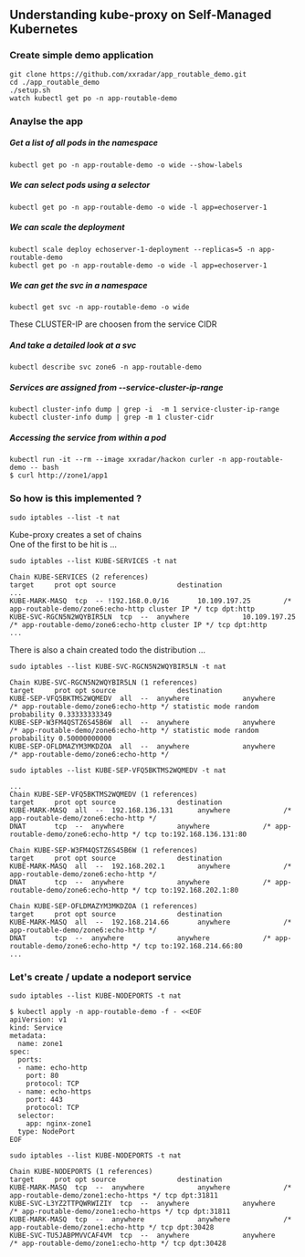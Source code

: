 ## Understanding kube-proxy on Self-Managed Kubernetes 

### Create simple demo application 
```
git clone https://github.com/xxradar/app_routable_demo.git
cd ./app_routable_demo
./setup.sh
watch kubectl get po -n app-routable-demo
```

### Anaylse the app

##### Get a list of all pods in the namespace
```
kubectl get po -n app-routable-demo -o wide --show-labels
```

##### We can select pods using a selector
```
kubectl get po -n app-routable-demo -o wide -l app=echoserver-1
```

##### We can scale the deployment
```
kubectl scale deploy echoserver-1-deployment --replicas=5 -n app-routable-demo
kubectl get po -n app-routable-demo -o wide -l app=echoserver-1
```

##### We can get the svc in a namespace
```
kubectl get svc -n app-routable-demo -o wide
```
These CLUSTER-IP are choosen from the service CIDR

##### And take a detailed look at a svc
```
kubectl describe svc zone6 -n app-routable-demo
```
##### Services are assigned from --service-cluster-ip-range
```
kubectl cluster-info dump | grep -i  -m 1 service-cluster-ip-range
kubectl cluster-info dump | grep -m 1 cluster-cidr
```
##### Accessing the service from within a pod
```
kubectl run -it --rm --image xxradar/hackon curler -n app-routable-demo -- bash
$ curl http://zone1/app1
```

### So how is this implemented ?  
```
sudo iptables --list -t nat
```

Kube-proxy creates a set of chains<br>
One of the first to be hit is ... 


```
sudo iptables --list KUBE-SERVICES -t nat
```
```
Chain KUBE-SERVICES (2 references)
target     prot opt source               destination
...
KUBE-MARK-MASQ  tcp  -- !192.168.0.0/16       10.109.197.25        /* app-routable-demo/zone6:echo-http cluster IP */ tcp dpt:http
KUBE-SVC-RGCN5N2WQYBIR5LN  tcp  --  anywhere             10.109.197.25        /* app-routable-demo/zone6:echo-http cluster IP */ tcp dpt:http
...
```

There is also a chain created todo the distribution ...
```
sudo iptables --list KUBE-SVC-RGCN5N2WQYBIR5LN -t nat
```
```
Chain KUBE-SVC-RGCN5N2WQYBIR5LN (1 references)
target     prot opt source               destination
KUBE-SEP-VFQ5BKTMS2WQMEDV  all  --  anywhere             anywhere             /* app-routable-demo/zone6:echo-http */ statistic mode random probability 0.33333333349
KUBE-SEP-W3FM4QSTZ6S45B6W  all  --  anywhere             anywhere             /* app-routable-demo/zone6:echo-http */ statistic mode random probability 0.50000000000
KUBE-SEP-OFLDMAZYM3MKDZOA  all  --  anywhere             anywhere             /* app-routable-demo/zone6:echo-http */
```



```
sudo iptables --list KUBE-SEP-VFQ5BKTMS2WQMEDV -t nat
```
```
...
Chain KUBE-SEP-VFQ5BKTMS2WQMEDV (1 references)
target     prot opt source               destination
KUBE-MARK-MASQ  all  --  192.168.136.131      anywhere             /* app-routable-demo/zone6:echo-http */
DNAT       tcp  --  anywhere             anywhere             /* app-routable-demo/zone6:echo-http */ tcp to:192.168.136.131:80

Chain KUBE-SEP-W3FM4QSTZ6S45B6W (1 references)
target     prot opt source               destination
KUBE-MARK-MASQ  all  --  192.168.202.1        anywhere             /* app-routable-demo/zone6:echo-http */
DNAT       tcp  --  anywhere             anywhere             /* app-routable-demo/zone6:echo-http */ tcp to:192.168.202.1:80

Chain KUBE-SEP-OFLDMAZYM3MKDZOA (1 references)
target     prot opt source               destination
KUBE-MARK-MASQ  all  --  192.168.214.66       anywhere             /* app-routable-demo/zone6:echo-http */
DNAT       tcp  --  anywhere             anywhere             /* app-routable-demo/zone6:echo-http */ tcp to:192.168.214.66:80
...
```

### Let's create / update a nodeport service
```
sudo iptables --list KUBE-NODEPORTS -t nat
```
```
$ kubectl apply -n app-routable-demo -f - <<EOF
apiVersion: v1
kind: Service
metadata:
  name: zone1
spec:
  ports:
  - name: echo-http
    port: 80
    protocol: TCP
  - name: echo-https
    port: 443
    protocol: TCP
  selector:
    app: nginx-zone1
  type: NodePort
EOF
```
```
sudo iptables --list KUBE-NODEPORTS -t nat
```
```
Chain KUBE-NODEPORTS (1 references)
target     prot opt source               destination
KUBE-MARK-MASQ  tcp  --  anywhere             anywhere             /* app-routable-demo/zone1:echo-https */ tcp dpt:31811
KUBE-SVC-L3YZ2TTPQWRWIZIY  tcp  --  anywhere             anywhere             /* app-routable-demo/zone1:echo-https */ tcp dpt:31811
KUBE-MARK-MASQ  tcp  --  anywhere             anywhere             /* app-routable-demo/zone1:echo-http */ tcp dpt:30428
KUBE-SVC-TU5JABPMVVCAF4VM  tcp  --  anywhere             anywhere             /* app-routable-demo/zone1:echo-http */ tcp dpt:30428
````

